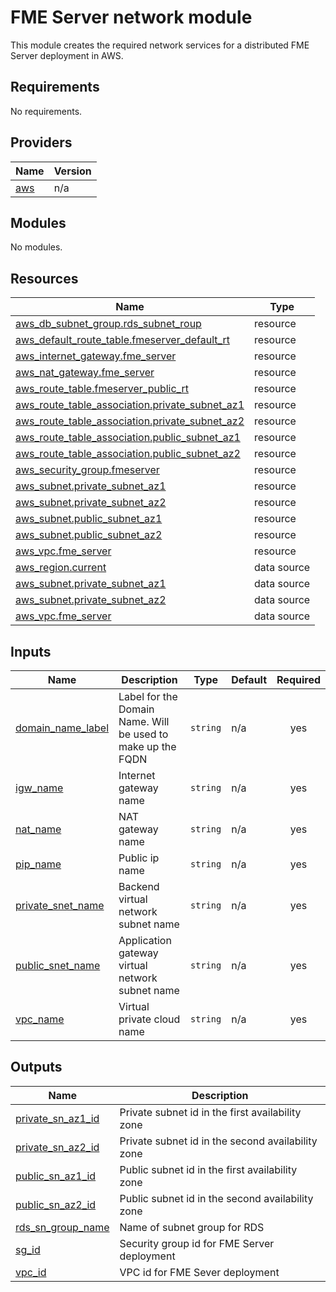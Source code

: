 # FME Server network module
This module creates the required network services for a distributed FME Server deployment in AWS.
<!-- BEGIN_TF_DOCS -->
## Requirements

No requirements.

## Providers

| Name | Version |
|------|---------|
| <a name="provider_aws"></a> [aws](#provider\_aws) | n/a |

## Modules

No modules.

## Resources

| Name | Type |
|------|------|
| [aws_db_subnet_group.rds_subnet_roup](https://registry.terraform.io/providers/hashicorp/aws/latest/docs/resources/db_subnet_group) | resource |
| [aws_default_route_table.fmeserver_default_rt](https://registry.terraform.io/providers/hashicorp/aws/latest/docs/resources/default_route_table) | resource |
| [aws_internet_gateway.fme_server](https://registry.terraform.io/providers/hashicorp/aws/latest/docs/resources/internet_gateway) | resource |
| [aws_nat_gateway.fme_server](https://registry.terraform.io/providers/hashicorp/aws/latest/docs/resources/nat_gateway) | resource |
| [aws_route_table.fmeserver_public_rt](https://registry.terraform.io/providers/hashicorp/aws/latest/docs/resources/route_table) | resource |
| [aws_route_table_association.private_subnet_az1](https://registry.terraform.io/providers/hashicorp/aws/latest/docs/resources/route_table_association) | resource |
| [aws_route_table_association.private_subnet_az2](https://registry.terraform.io/providers/hashicorp/aws/latest/docs/resources/route_table_association) | resource |
| [aws_route_table_association.public_subnet_az1](https://registry.terraform.io/providers/hashicorp/aws/latest/docs/resources/route_table_association) | resource |
| [aws_route_table_association.public_subnet_az2](https://registry.terraform.io/providers/hashicorp/aws/latest/docs/resources/route_table_association) | resource |
| [aws_security_group.fmeserver](https://registry.terraform.io/providers/hashicorp/aws/latest/docs/resources/security_group) | resource |
| [aws_subnet.private_subnet_az1](https://registry.terraform.io/providers/hashicorp/aws/latest/docs/resources/subnet) | resource |
| [aws_subnet.private_subnet_az2](https://registry.terraform.io/providers/hashicorp/aws/latest/docs/resources/subnet) | resource |
| [aws_subnet.public_subnet_az1](https://registry.terraform.io/providers/hashicorp/aws/latest/docs/resources/subnet) | resource |
| [aws_subnet.public_subnet_az2](https://registry.terraform.io/providers/hashicorp/aws/latest/docs/resources/subnet) | resource |
| [aws_vpc.fme_server](https://registry.terraform.io/providers/hashicorp/aws/latest/docs/resources/vpc) | resource |
| [aws_region.current](https://registry.terraform.io/providers/hashicorp/aws/latest/docs/data-sources/region) | data source |
| [aws_subnet.private_subnet_az1](https://registry.terraform.io/providers/hashicorp/aws/latest/docs/data-sources/subnet) | data source |
| [aws_subnet.private_subnet_az2](https://registry.terraform.io/providers/hashicorp/aws/latest/docs/data-sources/subnet) | data source |
| [aws_vpc.fme_server](https://registry.terraform.io/providers/hashicorp/aws/latest/docs/data-sources/vpc) | data source |

## Inputs

| Name | Description | Type | Default | Required |
|------|-------------|------|---------|:--------:|
| <a name="input_domain_name_label"></a> [domain\_name\_label](#input\_domain\_name\_label) | Label for the Domain Name. Will be used to make up the FQDN | `string` | n/a | yes |
| <a name="input_igw_name"></a> [igw\_name](#input\_igw\_name) | Internet gateway name | `string` | n/a | yes |
| <a name="input_nat_name"></a> [nat\_name](#input\_nat\_name) | NAT gateway name | `string` | n/a | yes |
| <a name="input_pip_name"></a> [pip\_name](#input\_pip\_name) | Public ip name | `string` | n/a | yes |
| <a name="input_private_snet_name"></a> [private\_snet\_name](#input\_private\_snet\_name) | Backend virtual network subnet name | `string` | n/a | yes |
| <a name="input_public_snet_name"></a> [public\_snet\_name](#input\_public\_snet\_name) | Application gateway virtual network subnet name | `string` | n/a | yes |
| <a name="input_vpc_name"></a> [vpc\_name](#input\_vpc\_name) | Virtual private cloud name | `string` | n/a | yes |

## Outputs

| Name | Description |
|------|-------------|
| <a name="output_private_sn_az1_id"></a> [private\_sn\_az1\_id](#output\_private\_sn\_az1\_id) | Private subnet id in the first availability zone |
| <a name="output_private_sn_az2_id"></a> [private\_sn\_az2\_id](#output\_private\_sn\_az2\_id) | Private subnet id in the second availability zone |
| <a name="output_public_sn_az1_id"></a> [public\_sn\_az1\_id](#output\_public\_sn\_az1\_id) | Public subnet id in the first availability zone |
| <a name="output_public_sn_az2_id"></a> [public\_sn\_az2\_id](#output\_public\_sn\_az2\_id) | Public subnet id in the second availability zone |
| <a name="output_rds_sn_group_name"></a> [rds\_sn\_group\_name](#output\_rds\_sn\_group\_name) | Name of subnet group for RDS |
| <a name="output_sg_id"></a> [sg\_id](#output\_sg\_id) | Security group id for FME Server deployment |
| <a name="output_vpc_id"></a> [vpc\_id](#output\_vpc\_id) | VPC id for FME Sever deployment |
<!-- END_TF_DOCS --> 